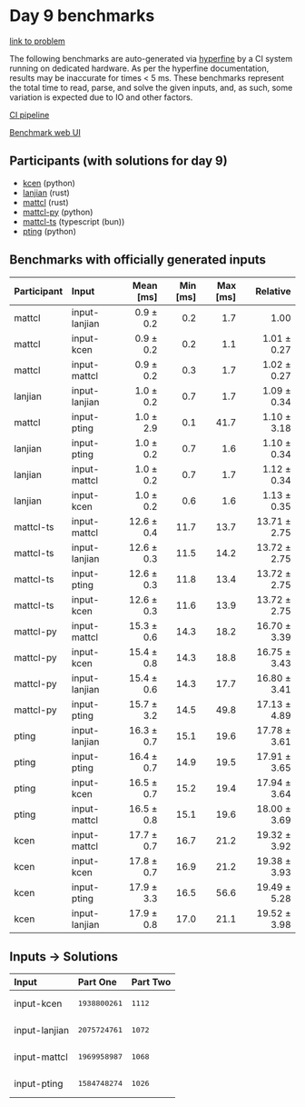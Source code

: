 # Day 9 benchmarks

[link to problem](https://adventofcode.com/2023/day/9)

The following benchmarks are auto-generated via
[hyperfine](https://github.com/sharkdp/hyperfine) by a CI system running on
dedicated hardware. As per the hyperfine documentation, results may be
inaccurate for times < 5 ms. These benchmarks represent the total time to read,
parse, and solve the given inputs, and, as such, some variation is expected due
to IO and other factors.

[CI pipeline](http://ci.papercode.net:8080/teams/main/pipelines/aoc2023)

[Benchmark web UI](https://aoc.ancalagon.black)


## Participants (with solutions for day 9)

- [kcen](https://github.com/kcen/aoc2023) (python)
- [lanjian](https://github.com/lanjian/aoc-2023) (rust)
- [mattcl](https://github.com/mattcl/aoc2023) (rust)
- [mattcl-py](https://github.com/mattcl/aoc2023-py) (python)
- [mattcl-ts](https://github.com/mattcl/aoc2023-js) (typescript (bun))
- [pting](https://github.com/pting/aoc2023) (python)


## Benchmarks with officially generated inputs

| Participant | Input | Mean [ms] | Min [ms] | Max [ms] | Relative |
|:---|:---|---:|---:|---:|---:|
| mattcl | input-lanjian | 0.9 ± 0.2 | 0.2 | 1.7 | 1.00 |
| mattcl | input-kcen | 0.9 ± 0.2 | 0.2 | 1.1 | 1.01 ± 0.27 |
| mattcl | input-mattcl | 0.9 ± 0.2 | 0.3 | 1.7 | 1.02 ± 0.27 |
| lanjian | input-lanjian | 1.0 ± 0.2 | 0.7 | 1.7 | 1.09 ± 0.34 |
| mattcl | input-pting | 1.0 ± 2.9 | 0.1 | 41.7 | 1.10 ± 3.18 |
| lanjian | input-pting | 1.0 ± 0.2 | 0.7 | 1.6 | 1.10 ± 0.34 |
| lanjian | input-mattcl | 1.0 ± 0.2 | 0.7 | 1.7 | 1.12 ± 0.34 |
| lanjian | input-kcen | 1.0 ± 0.2 | 0.6 | 1.6 | 1.13 ± 0.35 |
| mattcl-ts | input-mattcl | 12.6 ± 0.4 | 11.7 | 13.7 | 13.71 ± 2.75 |
| mattcl-ts | input-lanjian | 12.6 ± 0.3 | 11.5 | 14.2 | 13.72 ± 2.75 |
| mattcl-ts | input-pting | 12.6 ± 0.3 | 11.8 | 13.4 | 13.72 ± 2.75 |
| mattcl-ts | input-kcen | 12.6 ± 0.3 | 11.6 | 13.9 | 13.72 ± 2.75 |
| mattcl-py | input-mattcl | 15.3 ± 0.6 | 14.3 | 18.2 | 16.70 ± 3.39 |
| mattcl-py | input-kcen | 15.4 ± 0.8 | 14.3 | 18.8 | 16.75 ± 3.43 |
| mattcl-py | input-lanjian | 15.4 ± 0.6 | 14.3 | 17.7 | 16.80 ± 3.41 |
| mattcl-py | input-pting | 15.7 ± 3.2 | 14.5 | 49.8 | 17.13 ± 4.89 |
| pting | input-lanjian | 16.3 ± 0.7 | 15.1 | 19.6 | 17.78 ± 3.61 |
| pting | input-pting | 16.4 ± 0.7 | 14.9 | 19.5 | 17.91 ± 3.65 |
| pting | input-kcen | 16.5 ± 0.7 | 15.2 | 19.4 | 17.94 ± 3.64 |
| pting | input-mattcl | 16.5 ± 0.8 | 15.1 | 19.6 | 18.00 ± 3.69 |
| kcen | input-mattcl | 17.7 ± 0.7 | 16.7 | 21.2 | 19.32 ± 3.92 |
| kcen | input-kcen | 17.8 ± 0.7 | 16.9 | 21.2 | 19.38 ± 3.93 |
| kcen | input-pting | 17.9 ± 3.3 | 16.5 | 56.6 | 19.49 ± 5.28 |
| kcen | input-lanjian | 17.9 ± 0.8 | 17.0 | 21.1 | 19.52 ± 3.98 |


## Inputs -> Solutions

| Input | Part One | Part Two |
|:---|:---|:---|
|input-kcen|<pre>1938800261</pre>|<pre>1112</pre>|
|input-lanjian|<pre>2075724761</pre>|<pre>1072</pre>|
|input-mattcl|<pre>1969958987</pre>|<pre>1068</pre>|
|input-pting|<pre>1584748274</pre>|<pre>1026</pre>|
